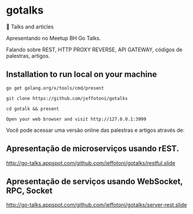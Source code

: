 # gotalks
:loudspeaker: Talks and articles

Apresentando no Meetup BH Go Talks.

Falando sobre REST, HTTP PROXY REVERSE, API GATEWAY, códigos de palestras, artigos.

## Installation to run local on your machine

`go get golang.org/x/tools/cmd/present`

`git clone https://github.com/jeffotoni/gotalks`

`cd gotalk && present`
 
 `Open your web browser and visit http://127.0.0.1:3999`
 
 Você pode acessar uma versão online das palestras e artigos através de:

 ## Apresentação de microserviços usando rEST.

 http://go-talks.appspot.com/github.com/jeffotoni/gotalks/restful.slide

## Apresentação de serviços usando WebSocket, RPC, Socket

http://go-talks.appspot.com/github.com/jeffotoni/gotalks/server-rest.slide
